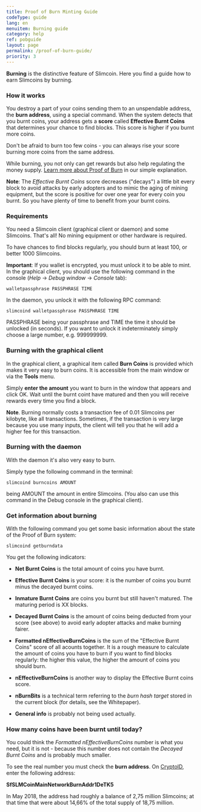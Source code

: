 ```yaml
---
title: Proof of Burn Minting Guide
codeType: guide
lang: en
menuitem: Burning guide
category: help
ref: pobguide
layout: page
permalink: /proof-of-burn-guide/
priority: 3
---
```


**Burning** is the distinctive feature of Slimcoin. Here you find a guide how to earn Slimcoins by burning.

### How it works

You destroy a part of your coins sending them to an unspendable address, the **burn address**, using a special command. When the system detects that you burnt coins, your address gets a **score** called **Effective Burnt Coins** that determines your chance to find blocks. This score is higher if you burnt more coins.

Don't be afraid to burn too few coins - you can always rise your score burning more coins from the same address.

While burning, you not only can get rewards but also help regulating the money supply. [Learn more about Proof of Burn](/proof-of-burn-eli5/) in our simple explanation.

**Note**: The *Effective Burnt Coins* score decreases ("decays") a little bit every block to avoid attacks by early adopters and to mimic the aging of mining equipment, but the score is positive for over one year for every coin you burnt. So you have plenty of time to benefit from your burnt coins.

### Requirements

You need a Slimcoin client (graphical client or daemon) and some Slimcoins. That's all! No mining equipment or other hardware is required.

To have chances to find blocks regularly, you should burn at least 100, or better 1000 Slimcoins.

**Important**: If you wallet is encrypted, you must unlock it to be able to mint. In the graphical client, you should use the following command in the console (*Help* -> *Debug window* -> *Console* tab):

```walletpassphrase PASSPHRASE TIME```

In the daemon, you unlock it with the following RPC command:

```slimcoind walletpassphrase PASSPHRASE TIME```

PASSPHRASE being your passphrase and TIME the time it should be unlocked (in seconds). If you want to unlock it indeterminately simply choose a large number, e.g. 999999999.

### Burning with the graphical client

In the graphical client, a graphical item called **Burn Coins** is provided which makes it very easy to burn coins. It is accessible from the main window or via the **Tools** menu.

Simply **enter the amount** you want to burn in the window that appears and click OK. Wait until the burnt coint have matured and then you will receive rewards every time you find a block.

**Note**. Burning normally costs a transaction fee of 0.01 Slimcoins per kilobyte, like all transactions. Sometimes, if the transaction is very large because you use many inputs, the client will tell you that he will add a higher fee for this transaction.

### Burning with the daemon

With the daemon it's also very easy to burn.

Simply type the following command in the terminal:

```slimcoind burncoins AMOUNT```

being AMOUNT the amount in entire Slimcoins. (You also can use this command in the Debug console in the graphical client).


### Get information about burning

With the following command you get some basic information about the state of the Proof of Burn system:

```slimcoind getburndata```

You get the following indicators:

* **Net Burnt Coins** is the total amount of coins you have burnt.
* **Effective Burnt Coins** is your score: it is the number of coins you burnt minus the decayed burnt coins.
* **Inmature Burnt Coins** are coins you burnt but still haven't matured. The maturing period is XX blocks.
* **Decayed Burnt Coins** is the amount of coins being deducted from your score (see above) to avoid early adopter attacks and make burning fairer.

* **Formatted nEffectiveBurnCoins** is the sum of the "Effective Burnt Coins" score of all acounts together. It is a rough measure to calculate the amount of coins you have to burn if you want to find blocks regularly: the higher this value, the higher the amount of coins you should burn.
* **nEffectiveBurnCoins** is another way to display the Effective Burnt coins score.
* **nBurnBits** is a technical term referring to the *burn hash target* stored in the current block (for details, see the Whitepaper).
* **General info** is probably not being used actually.

### How many coins have been burnt until today?

You could think the *Formatted nEffectiveBurnCoins* number is what you need, but it is not - because this number does not contain the *Decayed Burnt Coins* and is probably much smaller.

To see the real number you must check the **burn address**. On [CryptoID](https://chainz.cryptoid.info/slm/), enter the following address:


[//]: # (In the built-in block explorer of the client or any other block explorer eg. CryptoID https://chainz.cryptoid.info/slm/, enter the following address:)

**SfSLMCoinMainNetworkBurnAddr1DeTK5**

In May 2018, the address had roughly a balance of 2,75 million Slimcoins; at that time that were about 14,66% of the total supply of 18,75 million.
